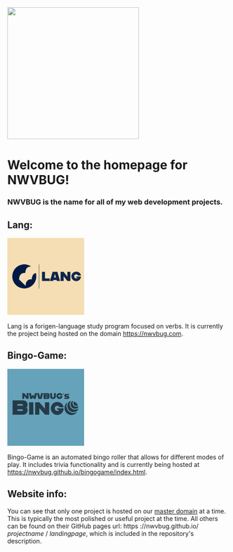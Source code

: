 <img src="https://github.com/nwvbug/Lang/blob/main/nwvbugpurple.png" width="300" height="300">

# Welcome to the homepage for NWVBUG!

### NWVBUG is the name for all of my web development projects. 



## Lang: 

<img src="https://github.com/nwvbug/nwvbug-logos/blob/main/Lang%20Logos/RedesLangwBg.png" width="175" height="175">

Lang is a forigen-language study program focused on verbs. It is currently the project being hosted on the domain https://nwvbug.com.


## Bingo-Game:


<img src="https://github.com/nwvbug/nwvbug-logos/blob/main/NWVBUG's%20Bingo%20Logos/BingoLogocol.png" width="175" height="175">

Bingo-Game is an automated bingo roller that allows for different modes of play. It includes trivia functionality and is currently being hosted at https://nwvbug.github.io/bingogame/index.html.

## Website info:

You can see that only one project is hosted on our [master domain](https://nwvbug.com) at a time. This is typically the most polished or useful project at the time. All others can be found on their GitHub pages url: https ://nwvbug.github.io/ *projectname* / *landingpage*, which is included in the repository's description. 
